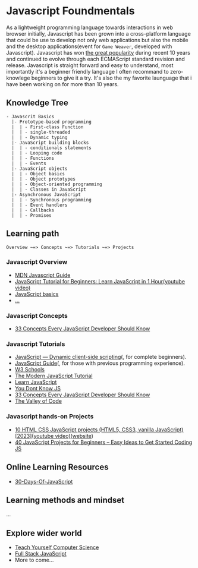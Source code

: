 # Javascript Foundmentals 

As a lightweight programming language towards interactions in web browser initially, Javascript has been grown into a cross-platform language that could be use to develop not only web applications but also the mobile and the desktop applications(event for `Game Weaver`, developed with Javascript). Javascript has won [the great popularity](https://stackoverflow.blog/2023/06/13/developer-survey-results-are-in/) during recent 10 years and continued to evolve through each ECMAScript standard revision and release. Javascript is straight forward and easy to understand, most importantly it's a beginner friendly language I often recommand to zero-knowlege beginners to give it a try. It's also the my favorite launguage that i have been working on for more than 10 years.


## Knowledge Tree

```
- Javascrit Basics 
  |- Prototype-based programming
  |  | - First-class Function
  |  | - single-threaded
  |  | - Dynamic typing
  |- JavaScript building blocks
  |  | - conditionals statements
  |  | - Looping code
  |  | - Functions
  |  | - Events
  |- JavaScript objects
  |  | - Object basics
  |  | - Object prototypes
  |  | - Object-oriented programming
  |  | - Classes in JavaScript
  |- Asynchronous JavaScript
  |  | - Synchronous programming
  |  | - Event handlers
  |  | - Callbacks
  |  | - Promises
```


## Learning path

```
Overview ~=> Concepts ~=> Tutorials ~=> Projects
```

### Javascript Overview

- [MDN Javascript Guide](https://developer.mozilla.org/en-US/docs/Web/JavaScript)
- [JavaScript Tutorial for Beginners: Learn JavaScript in 1 Hour(youtube video)](https://www.youtube.com/watch?v=W6NZfCO5SIk)
- [JavaScript basics](https://developer.mozilla.org/en-US/docs/Learn/Getting_started_with_the_web/JavaScript_basics)
- [...]()


### Javascript Concepts

- [33 Concepts Every JavaScript Developer Should Know](https://github.com/leonardomso/33-js-concepts)


### Javascript Tutorials

- [JavaScript — Dynamic client-side scripting](https://developer.mozilla.org/en-US/docs/Learn/JavaScript)(, for complete beginners).
- [JavaScript Guide](https://developer.mozilla.org/en-US/docs/Web/JavaScript/Guide)(, for those with previous programming experience).
- [W3 Schools](https://www.w3schools.com/js/)
- [The Modern JavaScript Tutorial](https://javascript.info/)
- [Learn JavaScript](https://www.codecademy.com/learn/introduction-to-javascript)
- [You Dont Know JS](https://github.com/getify/You-Dont-Know-JS)
- [33 Concepts Every JavaScript Developer Should Know](https://github.com/leonardomso/33-js-concepts#8-iife-modules-and-namespaces)
- [The Valley of Code](https://thevalleyofcode.com/)



### Javascript hands-on Projects

- [10 HTML CSS JavaScript projects (HTML5, CSS3, vanilla JavaScript) [2023](youtube video)](https://youtu.be/g6v_vbqKYeU)([website](https://www.100jsprojects.com/))
- [40 JavaScript Projects for Beginners – Easy Ideas to Get Started Coding JS](https://www.freecodecamp.org/news/javascript-projects-for-beginners/)


## Online Learning Resources

- [30-Days-Of-JavaScript](https://github.com/Asabeneh/30-Days-Of-JavaScript)


## Learning methods and mindset

...

## Explore wider world

- [Teach Yourself Computer Science](https://teachyourselfcs.com/)
- [Full Stack JavaScript](https://www.theodinproject.com/paths/full-stack-javascript?)
- More to come...